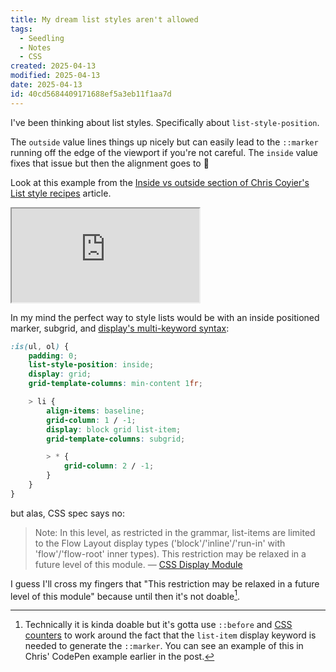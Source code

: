 ```yaml
---
title: My dream list styles aren't allowed
tags:
  - Seedling
  - Notes
  - CSS
created: 2025-04-13
modified: 2025-04-13
date: 2025-04-13
id: 40cd5684409171688ef5a3eb11f1aa7d
---
```

I've been thinking about list styles. Specifically about `list-style-position`.

The `outside` value lines things up nicely but can easily lead to the `::marker` running off the edge of the viewport if you're not careful. The `inside` value fixes that issue but then the alignment goes to 💩

Look at this example from the [Inside vs outside section of Chris Coyier's List style recipes](https://css-tricks.com/list-style-recipes/#aa-inside-vs-outside) article.

<div class="[ iframe-container ]">
	<iframe title="CodePen example" src="https://codepen.io/chriscoyier/embed/eYpWrPB?default-tab=html%2Cresult&editable=true">
		See the Pen <a href="https://codepen.io/chriscoyier/pen/eYpWrPB">Inside vs Outside Lists</a> by Chris Coyier (<a href="https://codepen.io/chriscoyier">@chriscoyier</a>) on <a href="https://codepen.io">CodePen</a>.
	</iframe>
</div>

In my mind the perfect way to style lists would be with an inside positioned marker, subgrid, and [display's multi-keyword syntax](https://developer.mozilla.org/en-US/docs/Web/CSS/CSS_display/multi-keyword_syntax_of_display):

```css
:is(ul, ol) {
	padding: 0;
	list-style-position: inside;
	display: grid;
	grid-template-columns: min-content 1fr;

	> li {
		align-items: baseline;
		grid-column: 1 / -1;
		display: block grid list-item;
		grid-template-columns: subgrid;

		> * {
			grid-column: 2 / -1;
		}
	}
}
```

but alas, CSS spec says no:

> Note: In this level, as restricted in the grammar, list-items are limited to the Flow Layout display types ('block'/'inline'/'run-in' with 'flow'/'flow-root' inner types). This restriction may be relaxed in a future level of this module.
> — [CSS Display Module](https://drafts.csswg.org/css-display/#list-items:~:text=NOTE%3A%20In%20this%20level%2C%20as%20restricted%20in%20the%20grammar%2C%20list%2Ditems%20are%20limited%20to%20the%20Flow%20Layout%20display%20types%20(block/inline/run%2Din%20with%20flow/flow%2Droot%20inner%20types).%20This%20restriction%20may%20be%20relaxed%20in%20a%20future%20level%20of%20this%20module.)

I guess I'll cross my fingers that "This restriction may be relaxed in a future level of this module" because until then it's not doable[^1].

[^1]:Technically it is kinda doable but it's gotta use `::before` and [CSS counters](https://developer.mozilla.org/en-US/docs/Web/CSS/CSS_counter_styles/Using_CSS_counters) to work around the fact that the `list-item` display keyword is needed to generate the `::marker`. You can see an example of this in Chris' CodePen example earlier in the post.
